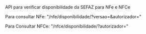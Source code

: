 API para verificar disponibilidade da SEFAZ para NFe e NFCe

Para consultar NFe: "<servidor>/nfe/disponibilidade/?versao=<Versao>&autorizador=<estado ou autorizador>"

Para Consultar NFCe: "<servidor>/nfce/disponibilidade/?autorizador=<estado>"